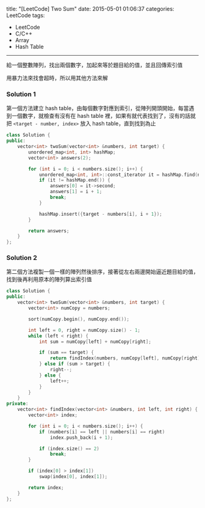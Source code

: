 title: "[LeetCode] Two Sum"
date: 2015-05-01 01:06:37
categories: LeetCode
tags:
- LeetCode
- C/C++
- Array
- Hash Table
---
給一個整數陣列，找出兩個數字，加起來等於題目給的值，並且回傳索引值

<!-- more -->

用暴力法來找會超時，所以用其他方法來解

### Solution 1

第一個方法建立 hash table，由每個數字對應到索引，從陣列開頭開始，每當遇到一個數字，就檢查有沒有在 hash table 裡，如果有就代表找到了，沒有的話就把 `<target - number, index>` 放入 hash table，直到找到為止

```c++
class Solution {
public:
    vector<int> twoSum(vector<int> &numbers, int target) {
        unordered_map<int, int> hashMap;
        vector<int> answers(2);

        for (int i = 0; i < numbers.size(); i++) {
            unordered_map<int, int>::const_iterator it = hashMap.find(numbers[i]);
            if (it != hashMap.end()) {
                answers[0] = it->second;
                answers[1] = i + 1;
                break;
            }

            hashMap.insert({target - numbers[i], i + 1});
        }

        return answers;
    }
};
```

### Solution 2

第二個方法複製一個一樣的陣列然後排序，接著從左右兩邊開始逼近題目給的值，找到後再利用原本的陣列算出索引值

```c++
class Solution {
public:
    vector<int> twoSum(vector<int> &numbers, int target) {
        vector<int> numCopy = numbers;

        sort(numCopy.begin(), numCopy.end());

        int left = 0, right = numCopy.size() - 1;
        while (left < right) {
            int sum = numCopy[left] + numCopy[right];

            if (sum == target) {
                return findIndex(numbers, numCopy[left], numCopy[right]);
            } else if (sum > target) {
                right--;
            } else {
                left++;
            }
        }
    }
private:
    vector<int> findIndex(vector<int> &numbers, int left, int right) {
        vector<int> index;

        for (int i = 0; i < numbers.size(); i++) {
            if (numbers[i] == left || numbers[i] == right)
                index.push_back(i + 1);

            if (index.size() == 2)
                break;
        }

        if (index[0] > index[1])
            swap(index[0], index[1]);

        return index;
    }
};
```
